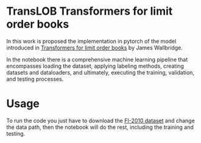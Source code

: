 # TransLOB Transformers for limit order books
In this work is proposed the implementation in pytorch of the model introduced in [Transformers for limit order books](https://arxiv.org/pdf/2003.00130.pdf) by James Wallbridge.

In the notebook there is a comprehensive machine learning pipeline that encompasses loading the dataset, applying labeling methods, creating datasets and dataloaders, and ultimately, executing the training, validation, and testing processes.

# Usage

To run the code you just have to download the [FI-2010 dataset](https://etsin.fairdata.fi/dataset/73eb48d7-4dbc-4a10-a52a-da745b47a649/data) and change the data path, then the notebook will do the rest, including the training and testing.
